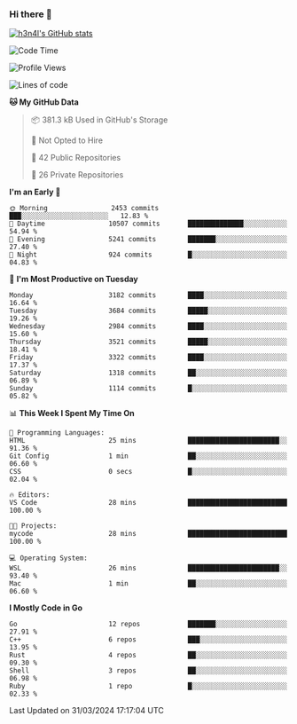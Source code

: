 ### Hi there 👋

[![h3n4l's GitHub stats](https://github-readme-stats.vercel.app/api?username=h3n4l&count_private=true&show_icons=true&theme=radical)](https://github.com/h3n4l/github-readme-stats)

<!--START_SECTION:waka-->
![Code Time](http://img.shields.io/badge/Code%20Time-1%2C850%20hrs%2047%20mins-blue)

![Profile Views](http://img.shields.io/badge/Profile%20Views-0-blue)

![Lines of code](https://img.shields.io/badge/From%20Hello%20World%20I%27ve%20Written-6.2%20million%20lines%20of%20code-blue)

**🐱 My GitHub Data** 

> 📦 381.3 kB Used in GitHub's Storage 
 > 
> 🚫 Not Opted to Hire
 > 
> 📜 42 Public Repositories 
 > 
> 🔑 26 Private Repositories 
 > 
**I'm an Early 🐤** 

```text
🌞 Morning                2453 commits        ███░░░░░░░░░░░░░░░░░░░░░░   12.83 % 
🌆 Daytime                10507 commits       ██████████████░░░░░░░░░░░   54.94 % 
🌃 Evening                5241 commits        ███████░░░░░░░░░░░░░░░░░░   27.40 % 
🌙 Night                  924 commits         █░░░░░░░░░░░░░░░░░░░░░░░░   04.83 % 
```
📅 **I'm Most Productive on Tuesday** 

```text
Monday                   3182 commits        ████░░░░░░░░░░░░░░░░░░░░░   16.64 % 
Tuesday                  3684 commits        █████░░░░░░░░░░░░░░░░░░░░   19.26 % 
Wednesday                2984 commits        ████░░░░░░░░░░░░░░░░░░░░░   15.60 % 
Thursday                 3521 commits        █████░░░░░░░░░░░░░░░░░░░░   18.41 % 
Friday                   3322 commits        ████░░░░░░░░░░░░░░░░░░░░░   17.37 % 
Saturday                 1318 commits        ██░░░░░░░░░░░░░░░░░░░░░░░   06.89 % 
Sunday                   1114 commits        █░░░░░░░░░░░░░░░░░░░░░░░░   05.82 % 
```


📊 **This Week I Spent My Time On** 

```text
💬 Programming Languages: 
HTML                     25 mins             ███████████████████████░░   91.36 % 
Git Config               1 min               ██░░░░░░░░░░░░░░░░░░░░░░░   06.60 % 
CSS                      0 secs              █░░░░░░░░░░░░░░░░░░░░░░░░   02.04 % 

🔥 Editors: 
VS Code                  28 mins             █████████████████████████   100.00 % 

🐱‍💻 Projects: 
mycode                   28 mins             █████████████████████████   100.00 % 

💻 Operating System: 
WSL                      26 mins             ███████████████████████░░   93.40 % 
Mac                      1 min               ██░░░░░░░░░░░░░░░░░░░░░░░   06.60 % 
```

**I Mostly Code in Go** 

```text
Go                       12 repos            ███████░░░░░░░░░░░░░░░░░░   27.91 % 
C++                      6 repos             ███░░░░░░░░░░░░░░░░░░░░░░   13.95 % 
Rust                     4 repos             ██░░░░░░░░░░░░░░░░░░░░░░░   09.30 % 
Shell                    3 repos             ██░░░░░░░░░░░░░░░░░░░░░░░   06.98 % 
Ruby                     1 repo              █░░░░░░░░░░░░░░░░░░░░░░░░   02.33 % 
```




 Last Updated on 31/03/2024 17:17:04 UTC
<!--END_SECTION:waka-->

